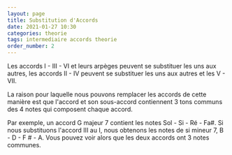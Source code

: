 ```yaml
---
layout: page
title: Substitution d'Accords
date: 2021-01-27 10:30
categories: theorie
tags: intermediaire accords theorie
order_number: 2
---
```


Les accords I - III - VI et leurs arpèges peuvent se substituer les uns aux autres, les accords II - IV peuvent se substituer les uns aux autres et les V - VII.

La raison pour laquelle nous pouvons remplacer les accords de cette manière est que l'accord et son sous-accord contiennent 3 tons communs des 4 notes qui composent chaque accord.  

Par exemple, un accord G majeur 7 contient les notes Sol - Si - Ré - Fa#. Si nous substituons l'accord III au I, nous obtenons les notes de si mineur 7, B - D - F # - A. Vous pouvez voir alors que les deux accords ont 3 notes communes.